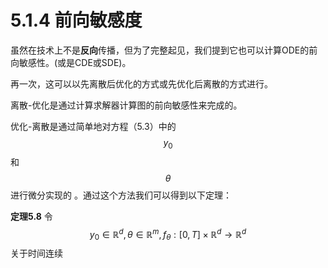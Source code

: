 # 5.1.4 前向敏感度

虽然在技术上不是**反向**传播，但为了完整起见，我们提到它也可以计算ODE的前向敏感性。(或是CDE或SDE)。

再一次，这可以以先离散后优化的方式或先优化后离散的方式进行。

离散-优化是通过计算求解器计算图的前向敏感性来完成的。

优化-离散是通过简单地对方程（5.3）中的$$y_0$$和$$θ$$进行微分实现的 。通过这个方法我们可以得到以下定理：

**定理5.8**  令$$y_{0} \in \mathbb{R}^{d}, \theta \in \mathbb{R}^{m}, f_{\theta}:[0, T] \times \mathbb{R}^{d} \rightarrow \mathbb{R}^{d}$$关于时间连续



